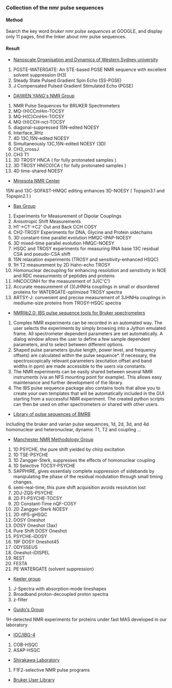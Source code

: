 ### Collection of the nmr pulse sequences

#### Method

Search the key word *bruker nmr pulse sequences* at GOOGLE, and display only 11 pages, find the linker about nmr pulse sequences.

#### Result

- [Nanoscale Organisation and Dynamics of Western Sydney university](https://www.westernsydney.edu.au/nanoscale/nanoscale_organisation_and_dynamics/research_themes/bruker_sequences)

1. PGSTE-WATERGATE: An STE-based PGSE NMR sequence with excellent solvent suppression (H3)
2. Steady State Pulsed Gradient Spin Echo (SS-PGSE)
3. J Compensated Pulsed Gradient Stimulated Echo (PGSE)


- [DAIWEN YANG's NMR Group](http://blog.nus.edu.sg/yang/pulse-sequences/)


1. NMR Pulse Sequences for BRUKER Spectrometers
2. MQ-(H)CCmHm-TOCSY
3. MQ-H(C)CmHm-TOCSY
4. MQ-(H)CCH-nct-TOCSY
5. diagonal-suppressed 15N-edited NOESY
6. Interface_RHz
7. 4D 13C,15N-edited NOESY
8. Simultaneously 13C,15N-edited NOESY (3D)
9. CH3_crossJ
10. CH3 T1
11. 3D TROSY HNCA ( for fully protonated samples )
12. 3D TROSY HN(CO)CA ( for fully protonated samples )
13. 4D time-shared NOESY


- [Minesota NMR Center](https://nmr.umn.edu/user-portal/pulse-sequence-downloads)

15N and 13C-SOFAST-HMQC editing enhances 3D-NOESY ( Topspin3.1 and Topspin2.1 )

- [Bax Group](https://spin.niddk.nih.gov/bax/pp/)

1. Experiments for Measurement of Dipolar Couplings
2. Anisotropic Shift Measurements
3. H1'->C1'->C2' Out and Back CCH COSY
4. CH2-TROSY Experiments for DNA, Glycine and Protein sidechains
5. 3D constant-time parallel evolution HMQC-IPAP-NOESY
6. 3D mixed-time parallel evolution HMQC-NOESY
7. HSQC and TROSY experiments for measuring RNA base 13C residual CSA and pseudo-CSA shift
8. 15N relaxation experiments (TROSY and sensitivity-enhanced HSQC)
9. 1H T2 measurement by 2D Hahn-echo TROSY
10. Homonuclear decoupling for enhancing resolution and sensitivity in NOE and RDC measurments of peptides and proteins
11. HNCOCONH for the measurement of 3J(C'C')
12. Accurate measurement of (3)JHNHa couplings in small or disordered proteins for WATERGATE-optimized TROSY spectra
13. ARTSY-J: convenient and precise measurement of 3JHNHa couplings in mediume-size proteins from TROSY-HSQC spectra

- [NMRlib2.0: IBS pulse sequence tools for Bruker spectrometers](http://www.ibs.fr/research/scientific-output/software/pulse-sequence-tools/article/nmrlib-2-0-ibs-pulse-sequence-tools-for-bruker-spectrometers?lang=en)

1. Complex NMR experiments can be recorded in an automated way. The user selects the experiments by simply browsing into a Jython emulated frame. All spectrometer dependent parameters are set automatically. A dialog window allows the user to define a few sample dependent parameters, and to select between different options.
2. Shaped pulse parameters (pulse length, power level, and frequency offsets) are calculated within the pulse sequence*. If necessary, the spectroscopically relevant parameters (excitation offset and band widths in ppm) are made accessible to the users via constants.
3. The NMR experiments can be easily shared between several NMR instruments (via an NFS mounting point for example). This allows easy maintenance and further development of the library.
4. The IBS pulse sequence package also contains tools that allow you to create your own templates that will be automatically included in the GUI starting from a successful NMR experiment. The created python scripts can then be used on other spectrometers or shared with other users.

- [Library of pulse sequences of BMRB](http://www.bmrb.wisc.edu/tools/choose_pulse_info.php)

including the bruker and varian pulse sequences, 1d, 2d, 3d, and 4d homonuclear and heteronuclear, dynamic T1, T2 and coupling ...

- [Manchester NMR Methodology Group](https://www.nmr.chemistry.manchester.ac.uk/?q=node/327)

1. 1D PSYCHE, the pure shift yielded by chirp excitation
2. 1D TSE-PSYCHE
3. 1D Zangger-Sterk, suppresses the effects of homonuclear coupling
4. 1D Selective TOCSY-PSYCHE
5. SAPPHIRE, gives essentialy complete suppression of sidebands by manipulating the phase of the residual modulation through small timing changes.
6. semi-real-time, this pure shift acquisition avoids resolution lost
7. 2DJ-ZQS-PSYCHE
8. 2D F1-PSYCHE-TOCSY
9. 2D Constant-Time nQF-COSY
10. 2D Zangger-Sterk NOESY
11. 2D rtPS-gHSQC
12. DOSY Oneshot
13. DOSY Oneshot (3ax)
14. Pure Shift DOSY Oneshot
15. PSYCHE-iDOSY
16. 19F DOSY Oneshot45
17. ODYSSEUS
18. Oneshot-iDISPEL
19. REST
20. FESTA
21. PE WATERGATE (solvent suppression)

- [Keeler group](http://www-keeler.ch.cam.ac.uk/utilities/index.html)

1. J-Spectra with absorption-mode lineshapes
2. Broadband proton-decoupled proton spectra
3. z-filter

- [Guido's Group](http://perso.ens-lyon.fr/guido.pintacuda/guidosgroup/NMR_experiments.html)

1H-detected NMR experiments for proteins under fast MAS developed in our laboratory

- [IOC/IBG-4](https://www.ioc.kit.edu/luy/110.php)

1. COB-HSQC
2. ASAP-HSQC

- [Shirakawa Laboratory](http://www.moleng.kyoto-u.ac.jp/~moleng_01/nmr/index.html)

1. F1F2-selective NMR pulse programs

- [Bruker User Library](https://www.bruker.com/service/information-communication/nmr-pulse-program-lib/bruker-user-library.html)
